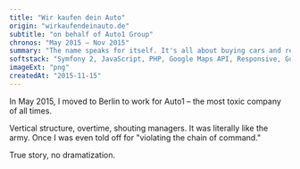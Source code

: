```yaml
---
title: "Wir kaufen dein Auto"
origin: "wirkaufendeinauto.de"
subtitle: "on behalf of Auto1 Group"
chronos: "May 2015 – Nov 2015"
summary: "The name speaks for itself. It's all about buying cars and reselling them. Automating this process is quite a task to pull off."
softstack: "Symfony 2, JavaScript, PHP, Google Maps API, Responsive, Gulp, Refactoring, Stress Resistance, Vertical Structure"
imageExt: "png"
createdAt: "2015-11-15"
---
```


In May 2015, I moved to Berlin to work for Auto1 – the most toxic company of all times.

Vertical structure, overtime, shouting managers. It was literally like the army. Once I was even told off for "violating the chain of command."

True story, no dramatization.
